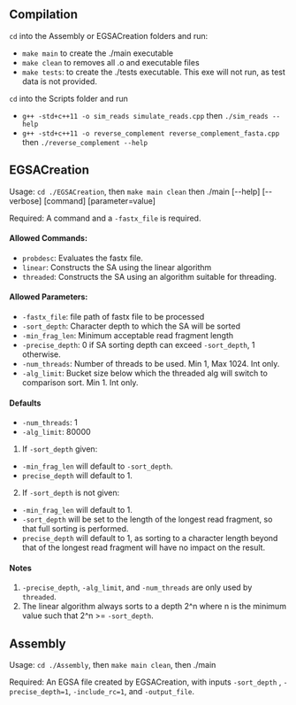 ## Compilation
`cd` into the Assembly or EGSACreation folders and run:
* `make main`  to create the ./main executable
* `make clean` to removes all .o and executable files
* `make tests`:  to create the ./tests executable.  This exe will not run, as test data is not provided.

`cd` into the Scripts folder and run 
* `g++ -std+c++11 -o sim_reads simulate_reads.cpp` then `./sim_reads --help`
* `g++ -std+c++11 -o reverse_complement reverse_complement_fasta.cpp` then `./reverse_complement --help`

## EGSACreation

Usage: `cd ./EGSACreation`, then `make main clean` then  ./main [--help] [--verbose] [command] [parameter=value]

Required: A command and a `-fastx_file` is required.

#### Allowed Commands:
* `probdesc`: Evaluates the fastx file.
* `linear`: Constructs the SA using the linear algorithm
* `threaded`: Constructs the SA using an algorithm suitable for threading.
              
#### Allowed Parameters:
* `-fastx_file`: file path of fastx file to be processed
* `-sort_depth`: Character depth to which the SA will be sorted
* `-min_frag_len`: Minimum acceptable read fragment length
* `-precise_depth`: 0 if SA sorting depth can exceed `-sort_depth`, 1 otherwise.
* `-num_threads`: Number of threads to be used. Min 1, Max 1024. Int only.
* `-alg_limit`: Bucket size below which the threaded alg will switch to comparison sort.  Min 1.  Int only.


#### Defaults
* `-num_threads`: 1
* `-alg_limit`: 80000
1. If `-sort_depth` given:
  * `-min_frag_len` will default to `-sort_depth`.
  * `precise_depth` will default to 1.
2. If `-sort_depth` is not given:
  * `-min_frag_len` will default to 1.
  * `-sort_depth`  will be set to the length of the longest read fragment, so that full sorting is performed.
  * `precise_depth` will default to 1, as sorting to a character length beyond that of the longest read fragment will have no impact on the result.
 
#### Notes
1. `-precise_depth`, `-alg_limit`, and `-num_threads` are only used by `threaded`.
2. The linear algorithm always sorts to a depth 2^n where n is the minimum value such that 2^n >= `-sort_depth`.


## Assembly

Usage: `cd ./Assembly`, then  `make main clean`, then   ./main <ESGA file> <minimum copy number> <maximum copy number> <results folder location>

Required: An EGSA file created by EGSACreation, with inputs  `-sort_depth` ,   `-precise_depth=1`,    `-include_rc=1`, and   `-output_file`.    
